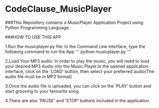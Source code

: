 # CodeClause_MusicPlayer
###This Repository contains a MusicPlayer Application Project using Python Programming Language.

###HOW TO USE THIS APP

1.Run the musicplayer.py file:
  In the Command Line interface, type the following command to run the App
  '''
  python musicplayer.py
  '''
  
2.Load Your MP3 audio:
  In order to play the music, you will need to load your desired MP3 Audio into the Music Player.In the opened application interface, click on the 'LOAD' button, then select your preferred audio(The audio file must be in MP3 format)
  
3.Once the audio file is uploaded, you can click on the 'PLAY' button and start grooving to your favourite song.

4.There are also 'PAUSE' and 'STOP' buttons included in the application.

  
